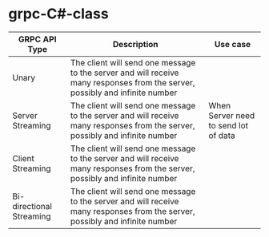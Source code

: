 # grpc-C#-class

|GRPC API Type              |                                Description                                                                                   |              Use case                |  
| ------------------------- | -----------------------------------------------------------------------------------------------------------------------------| ------------------------------------ |  
| Unary                     | The client will send one message to the server and will receive many responses from the server, possibly and infinite number |                                      |  
| Server Streaming          | The client will send one message to the server and will receive many responses from the server, possibly and infinite number | When Server need to send lot of data | 
| Client Streaming          | The client will send one message to the server and will receive many responses from the server, possibly and infinite number |                                      | 
| Bi-directional Streaming  | The client will send one message to the server and will receive many responses from the server, possibly and infinite number |                                      |  
